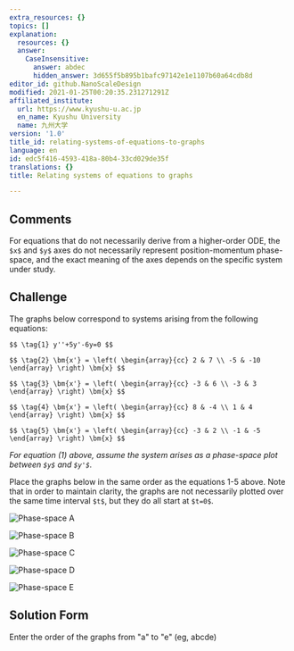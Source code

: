 ```yaml
---
extra_resources: {}
topics: []
explanation:
  resources: {}
  answer:
    CaseInsensitive:
      answer: abdec
      hidden_answer: 3d655f5b895b1bafc97142e1e1107b60a64cdb8d
editor_id: github.NanoScaleDesign
modified: 2021-01-25T00:20:35.231271291Z
affiliated_institute:
  url: https://www.kyushu-u.ac.jp
  en_name: Kyushu University
  name: 九州大学
version: '1.0'
title_id: relating-systems-of-equations-to-graphs
language: en
id: edc5f416-4593-418a-80b4-33cd029de35f
translations: {}
title: Relating systems of equations to graphs

---
```


## Comments
For equations that do not necessarily derive from a higher-order ODE, the `$x$` and `$y$` axes do not necessarily represent position-momentum phase-space, and the exact meaning of the axes depends on the specific system under study.


## Challenge
The graphs below correspond to systems arising from the following equations:

`$$ \tag{1}
    y''+5y'-6y=0
$$`

`$$ \tag{2}
  \bm{x'} = \left(
    \begin{array}{cc}
      2 & 7 \\
      -5 & -10
    \end{array}
  \right) \bm{x}
$$`

`$$ \tag{3}
  \bm{x'} = \left(
    \begin{array}{cc}
      -3 & 6 \\
      -3 & 3
    \end{array}
  \right) \bm{x}
$$`

`$$ \tag{4}
  \bm{x'} = \left(
    \begin{array}{cc}
        8 & -4 \\
        1 & 4
    \end{array}
  \right) \bm{x}
$$`

`$$ \tag{5}
  \bm{x'} = \left(
    \begin{array}{cc}
        -3 & 2 \\
        -1 & -5
    \end{array}
  \right) \bm{x}
$$`

*For equation (1) above, assume the system arises as a phase-space plot between `$y$` and `$y'$`.*

Place the graphs below in the same order as the equations 1-5 above.
Note that in order to maintain clarity, the graphs are not necessarily plotted over the same time interval `$t$`, but they do all start at `$t=0$`.

![Phase-space A](/api/v0/teachers/github.NanoScaleDesign/resources/public/760c80f9-3d55-4e81-8560-6bc7a3c536b4.jpeg/760c80f9-3d55-4e81-8560-6bc7a3c536b4.jpeg)

![Phase-space B](/api/v0/teachers/github.NanoScaleDesign/resources/public/a9416e46-39e3-487a-89bc-c17da9ea5602.jpeg/a9416e46-39e3-487a-89bc-c17da9ea5602.jpeg)

![Phase-space C](/api/v0/teachers/github.NanoScaleDesign/resources/public/f95c10c6-227c-4c72-8c9f-85acb20bf8d7.jpeg/f95c10c6-227c-4c72-8c9f-85acb20bf8d7.jpeg)

![Phase-space D](/api/v0/teachers/github.NanoScaleDesign/resources/public/2f7badbb-9a47-4982-bef8-500b14a45ec2.jpeg/2f7badbb-9a47-4982-bef8-500b14a45ec2.jpeg)

![Phase-space E](/api/v0/teachers/github.NanoScaleDesign/resources/public/2d7cf942-2bd1-4971-967e-7c175925dc9c.jpeg/2d7cf942-2bd1-4971-967e-7c175925dc9c.jpeg)


## Solution Form
Enter the order of the graphs from "a" to "e" (eg, abcde)
